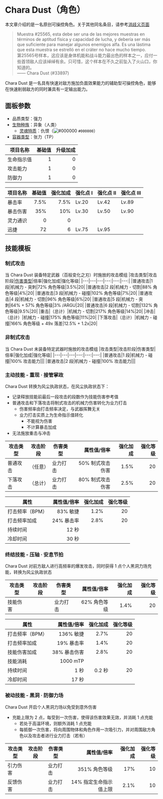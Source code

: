# Chara Dust（角色）

本文章介绍的是一名原创可操控角色。关于其他同名条目，请参考[消歧义页面](../Disambiguation/Chara_Dust.md)  

> Muestra #25565, esta debe ser una de las mejores muestras en términos de aptitud física y capacidad de lucha, y debería ser más que suficiente para manejar algunos enemigos alfa. Es una lástima que esta muestra se estrelló en el cráter no hace mucho tiempo.  
> 第25565号样本，这应该是身体机能和战斗能力最出色的样本之一，应付一些首领敌人应该绰绰有余。只可惜，这个样本在不久之前坠入了火山口，你知道的。  
> —— Chara Dust (#33897)

Chara Dust 是一名具有快速对敌方施加负面效果能力的辅助型可操控角色，能够在快速削弱敌方的同时兼具有一定输出能力。

## 面板参数

- 品质类型：强力  
- [生物种族](../Concept/Bioethnic.md)：异象（人类）  
  - [灵魂特质](Soul.md)：仇恨（![#000000](https://via.placeholder.com/12/000000/000000?text=+) `#000000`）  
- [容器类型](../Concept/Container.md)：张力（TP）

|项目名称|基础值|升级加成|
|---|---:|---:|
|生命指示值|1|0|
|攻击能力|1|0|
|防御力|1|0|

|项目名称|基础值|强化加成|强化点 I|强化点 II|强化点 III|
|---|---:|---:|---|---|---|
|暴击率|7.5%|7.5%|Lv.20|Lv.42|Lv.89|
|暴击伤害|35%|10%|Lv.30|Lv.50|Lv.90|
|灵力通识|0|0||||
|迅捷|72|6|Lv.75|Lv.95||

## 技能模板

### 制式攻击

当 Chara Dust 装备特定武器（百般变化之刃）时施放的攻击模组
|攻击类型|攻击阶段|[伤害类型](../Concept/Damage.md)|倍率|强化加成|强化等级|
|---|---|---|---:|---:|---:|
|普通攻击|1 段|机械力 - 突刺|72% 角色等级|3.5%|20|
|普通攻击|2 段|机械力 - 切割|88% 角色等级|4%|20|
|普通攻击|3 段|机械力 - 碰撞|102% 角色等级|7%|20|
|普通攻击|4 段|机械力 - 切割|96% 角色等级|6%|20|
|普通攻击|5 段|机械力 - 突刺|64% + 57% 角色等级|3% /ARGU|20|
|普通攻击|6 段|机械力 - 切割|132% 角色等级|9.5%|20|
|重击|（总计）|机械力 - 切割|217% 角色等级|14%|20|
|冲击|（总计）|机械力 - 碰撞|175% 角色等级|11%|20|
|下落攻击|（总计）|机械力 - 碰撞|166% 角色等级 + 49x 落差|12.5% + 1.2x|20|

### 非制式攻击

当 Chara Dust 未装备特定武器时施放的攻击模组
|攻击类型|攻击阶段|伤害类型|倍率|强化加成|强化等级|
|---|---|---|---:|---:|---:|
|普通攻击|1 段|机械力 - 碰撞|100% 攻击能力|||
|普通攻击|2 段|机械力 - 碰撞|100% 攻击能力|||

### 主动技能 - 重现 · 接管掌政

Chara Dust 转换为风尘执政状态，在风尘执政状态下：
- 记录释放技能前最后一段攻击的段数作为技能伤害参考值
- 普通攻击和下落攻击将制式攻击的机械力伤害转化为业力打击
  - 伤害频率由打击频率决定，与武器挥舞无关
  - 业力打击实质上为生命指示值转化
    - 不能视为伤害
    - 不计算暴击加成
- 无法施放重击与冲击

|攻击类型|攻击阶段|伤害类型|属性值/倍率|强化加成|强化等级|
|---|---|---|---:|---:|---:|
|普通攻击|（任意）|业力打击|50% 制式攻击伤害|1.5%|20|
|下落攻击|（总计）|业力打击|80% 制式攻击伤害|2.5%|20|

|属性|属性值/倍率|强化加成|强化等级|
|---|---:|---:|---:|
|打击频率（BPM）|83% 敏捷|1.2%|20|
|打击频率加成|24% 暴击率|2.8%|20|
|持续时间|12 秒|||
|冷却时间|30 秒|||

### 终结技能 - 压轴 · 安息节拍

Chara Dust 对前方敌人进行高频率的爆发攻击，同时获得 1 点个人黑洞力场充能，转换为风尘执政状态

|攻击类型|攻击阶段|伤害类型|属性值/倍率|强化加成|强化等级|
|---|---|---|---:|---:|---:|
|技能伤害||业力打击|62% 角色等级|1.4%|20|

|属性|属性值/倍率|强化加成|强化等级|
|---|---:|---:|---:|
|打击频率（BPM）|136% 敏捷|2.7%|20|
|打击频率加成|19% 暴击率|1.4%|20|
|技能伤害加成|38% 暴击伤害|2.8%|20|
|技能消耗|1000 mTP|||
|持续时间|1 秒|0.2 秒|20|
|冷却时间|17 秒|||

### 被动技能 - 黑洞 · 防御力场

Chara Dust 开启个人黑洞力场以免受到意外伤害
- 充能上限为 2 点，每受到一次伤害，使得该伤害效果无效，并消耗 1 点充能
  - 若处于高温环境，则额外消耗 1 点充能
  - 每抵御一次伤害，将向周围物体和角色作用一次吸引力，并对周围敌方角色以及攻击者进行业力打击（若有）

|攻击类型|攻击阶段|伤害类型|属性值/倍率|强化加成|强化等级|
|---|---|---|---:|---:|---:|
|引力伤害||业力打击|351% 角色等级|17%|10|
|反馈伤害||业力打击|14% 指定生命指示值上限|2.1%|10|
